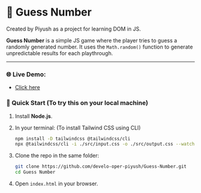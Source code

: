 # 🎲 Guess Number

Created by Piyush as a project for learning DOM in JS.

**Guess Number** is a simple JS game where the player tries to guess a randomly generated number. It uses the `Math.random()` function to generate unpredictable results for each playthrough.

---

### 🌐 Live Demo:
- [Click here](https://guess-nmb.netlify.app/)

### 🚀 Quick Start (To try this on your local machine)

1. Install **Node.js**.
2. In your terminal: (To install Tailwind CSS using CLI)

   ```bash
   npm install -D tailwindcss @tailwindcss/cli
   npx @tailwindcss/cli -i ./src/input.css -o ./src/output.css --watch
   ```
3. Clone the repo in the same folder:

   ```bash
   git clone https://github.com/develo-oper-piyush/Guess-Number.git
   cd Guess Number
   ```
4. Open `index.html` in your browser.
